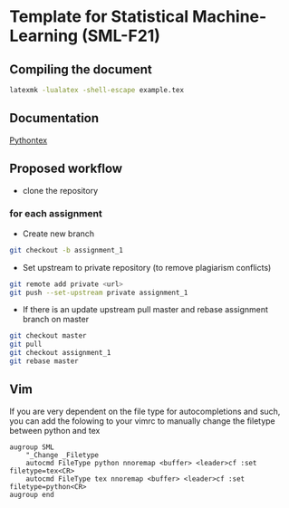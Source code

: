 # Template for Statistical Machine-Learning (SML-F21)

## Compiling the document
``` bash
latexmk -lualatex -shell-escape example.tex
```

## Documentation
[Pythontex](https://www.ctan.org/pkg/pythontex)

## Proposed workflow

- clone the repository

### for each assignment
- Create new branch
``` bash
git checkout -b assignment_1
```
- Set upstream to private repository (to remove plagiarism conflicts)
``` bash
git remote add private <url>
git push --set-upstream private assignment_1
```
- If there is an update upstream pull master and rebase assignment branch on master
``` bash
git checkout master
git pull
git checkout assignment_1
git rebase master
```

## Vim
If you are very dependent on the file type for autocompletions and such, you can add the folowing to your vimrc
to manually change the filetype between python and tex

``` vimscript
augroup SML
	"_Change _Filetype
	autocmd FileType python nnoremap <buffer> <leader>cf :set filetype=tex<CR>
	autocmd FileType tex nnoremap <buffer> <leader>cf :set filetype=python<CR>
augroup end
```

